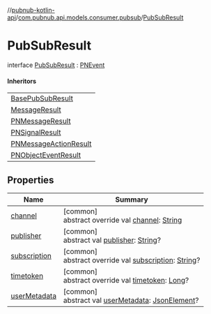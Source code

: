 //[pubnub-kotlin-api](../../../index.md)/[com.pubnub.api.models.consumer.pubsub](../index.md)/[PubSubResult](index.md)

# PubSubResult

interface [PubSubResult](index.md) : [PNEvent](../-p-n-event/index.md)

#### Inheritors

| |
|---|
| [BasePubSubResult](../-base-pub-sub-result/index.md) |
| [MessageResult](../-message-result/index.md) |
| [PNMessageResult](../-p-n-message-result/index.md) |
| [PNSignalResult](../-p-n-signal-result/index.md) |
| [PNMessageActionResult](../../com.pubnub.api.models.consumer.pubsub.message_actions/-p-n-message-action-result/index.md) |
| [PNObjectEventResult](../../com.pubnub.api.models.consumer.pubsub.objects/-p-n-object-event-result/index.md) |

## Properties

| Name | Summary |
|---|---|
| [channel](channel.md) | [common]<br>abstract override val [channel](channel.md): [String](https://kotlinlang.org/api/latest/jvm/stdlib/kotlin/-string/index.html) |
| [publisher](publisher.md) | [common]<br>abstract val [publisher](publisher.md): [String](https://kotlinlang.org/api/latest/jvm/stdlib/kotlin/-string/index.html)? |
| [subscription](subscription.md) | [common]<br>abstract override val [subscription](subscription.md): [String](https://kotlinlang.org/api/latest/jvm/stdlib/kotlin/-string/index.html)? |
| [timetoken](timetoken.md) | [common]<br>abstract override val [timetoken](timetoken.md): [Long](https://kotlinlang.org/api/latest/jvm/stdlib/kotlin/-long/index.html)? |
| [userMetadata](user-metadata.md) | [common]<br>abstract val [userMetadata](user-metadata.md): [JsonElement](../../com.pubnub.api/-json-element/index.md)? |
